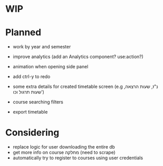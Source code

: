# WIP

# Planned

- work by year and semester
- improve analytics (add an Analytics component? use:action?)

- animation when opening side panel
- add ctrl-y to redo

- some extra details for created timetable screen (e.g נ"ז, שעות הרצאה, שעות תרגול וכו')

- course searching filters
- export timetable

# Considering

- replace logic for user downloading the entire db
- get more info on course מחלקה (need to scrape)
- automatically try to register to courses using user credentials
